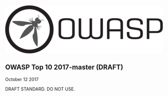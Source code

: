 ![OWASP LOGO](images/OWASP_logo.png)


## OWASP Top 10 2017-master (DRAFT)

October 12 2017

DRAFT STANDARD. DO NOT USE.